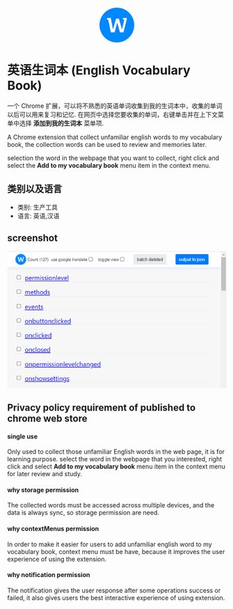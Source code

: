 <p align="center">
  <img src="./images/icon-128x128.png" width="80px" height="80px">
</p>

# 英语生词本 (English Vocabulary Book)

一个 Chrome 扩展，可以将不熟悉的英语单词收集到我的生词本中，收集的单词以后可以用来复习和记忆. 在网页中选择您要收集的单词，右键单击并在上下文菜单中选择 **添加到我的生词本** 菜单项.

A Chrome extension that collect unfamiliar english words to my vocabulary book, the collection words can be used to review and
memories later.

selection the word in the webpage that you want to collect, right click and select the **Add to my vocabulary book** menu item in the context menu.

## 类别以及语言

- 类别: 生产工具
- 语言: 英语,汉语

## screenshot

<p>
  <img src="./images/screen-2.png">
</p>

## Privacy policy requirement of published to chrome web store

#### single use

Only used to collect those unfamiliar English words in the web page, it is for learning purpose. select the word in the webpage that you interested, right click and select **Add to my vocabulary book** menu item in the context menu for later review and study.

#### why storage permission

The collected words must be accessed across multiple devices, and the data is always sync, so storage permission are need.

#### why contextMenus permission

In order to make it easier for users to add unfamiliar english word to my vocabulary book, context menu must be have, because it improves the user experience of using the extension.

#### why notification permission

The notification gives the user response after some operations success or failed, it also gives users the best interactive experience of using extension.
